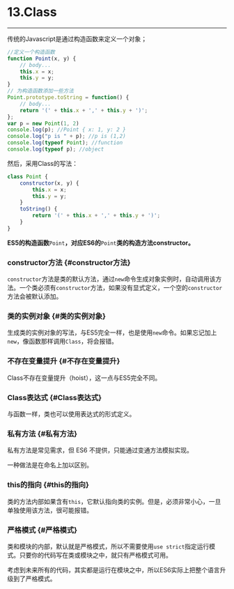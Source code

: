 # 13.Class

---

传统的Javascript是通过构造函数来定义一个对象；

```js
//定义一个构造函数
function Point(x, y) {
    // body...
    this.x = x;
    this.y = y;
}
// 为构造函数添加一些方法
Point.prototype.toString = function() {
    // body...
    return '(' + this.x + ',' + this.y + ')';
};
var p = new Point(1, 2)
console.log(p); //Point { x: 1, y: 2 }
console.log("p is " + p); //p is (1,2)
console.log(typeof Point); //function
console.log(typeof p); //object
```

然后，采用Class的写法：

```js
class Point {
    constructor(x, y) {
        this.x = x;
        this.y = y;
    }
    toString() {
        return '(' + this.x + ',' + this.y + ')';
    }
}
```

**ES5的构造函数**`Point`**，对应ES6的**`Point`**类的构造方法constructor。**

### constructor方法 {#constructor方法}

`constructor`方法是类的默认方法，通过`new`命令生成对象实例时，自动调用该方法。一个类必须有`constructor`方法，如果没有显式定义，一个空的`constructor`方法会被默认添加。

### 类的实例对象 {#类的实例对象}

生成类的实例对象的写法，与ES5完全一样，也是使用`new`命令。如果忘记加上`new`，像函数那样调用`Class`，将会报错。

### 不存在变量提升 {#不存在变量提升}

Class不存在变量提升（hoist），这一点与ES5完全不同。

### Class表达式 {#Class表达式}

与函数一样，类也可以使用表达式的形式定义。

### 私有方法 {#私有方法}

私有方法是常见需求，但 ES6 不提供，只能通过变通方法模拟实现。

一种做法是在命名上加以区别。

### this的指向 {#this的指向}

类的方法内部如果含有`this`，它默认指向类的实例。但是，必须非常小心，一旦单独使用该方法，很可能报错。

### 严格模式 {#严格模式}

类和模块的内部，默认就是严格模式，所以不需要使用`use strict`指定运行模式。只要你的代码写在类或模块之中，就只有严格模式可用。

考虑到未来所有的代码，其实都是运行在模块之中，所以ES6实际上把整个语言升级到了严格模式。



